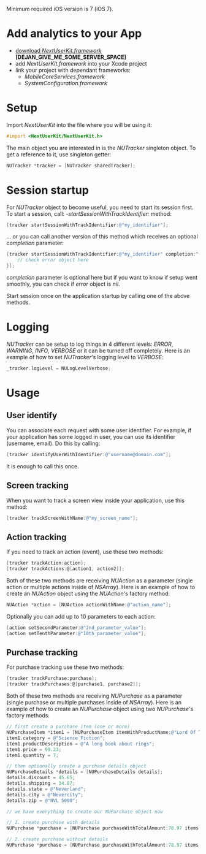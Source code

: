 Minimum required iOS version is 7 (iOS 7).
# Add analytics to your App
- [download *NextUserKit.framework*](dummy_link_this_is) **[DEJAN_GIVE_ME_SOME_SERVER_SPACE]**
- add *NextUserKit.framework* into your Xcode project
- link your project with dependant frameworks:
    - *MobileCoreServices.framework*
    - *SystemConfiguration.framework*

# Setup
Import *NextUserKit* into the file where you will be using it: 

```objective-c
#import <NextUserKit/NextUserKit.h>
```

The main object you are interested in is the *NUTracker* singleton object. To get a reference to it, use singleton getter:

```objective-c
NUTracker *tracker = [NUTracker sharedTracker];
```
# Session startup
For *NUTracker* object to become useful, you need to start its session first. To start a session, call: *-startSessionWithTrackIdentifier:* method:

```objective-c
[tracker startSessionWithTrackIdentifier:@"my_identifier"];
```
... or you can call another version of this method which receives an optional *completion* parameter:

```objective-c
[tracker startSessionWithTrackIdentifier:@"my_identifier" completion:^(NSError *error) {
    // check error object here
}];
```
*completion* parameter is optional here but if you want to know if setup went smoothly, you can check if *error* object is *nil*. 

Start session once on the application startup by calling one of the above methods.

# Logging
*NUTracker* can be setup to log things in 4 different levels: *ERROR*, *WARNING*, *INFO*, *VERBOSE* or it can be turned off completely. Here is an example of how to set *NUTracker*'s logging level to *VERBOSE*:

```objective-c
_tracker.logLevel = NULogLevelVerbose;
```

# Usage
## User identify 
You can associate each request with some user identifier. For example, if your application has some logged in user, you can use its identifier (username, email). Do this by calling:

```objective-c
[tracker identifyUserWithIdentifier:@"username@domain.com"];
```
It is enough to call this once.

## Screen tracking
When you want to track a screen view inside your application, use this method:

```objective-c
[tracker trackScreenWithName:@"my_screen_name"];
```
## Action tracking
If you need to track an action (event), use these two methods: 

```objective-c
[tracker trackAction:action];
[tracker trackActions:@[action1, action2]];
```

Both of these two methods are receiving *NUAction* as a parameter (single action or multiple actions inside of *NSArray*). Here is an example of how to create an *NUAction* object using the *NUAction*'s factory method:

```objective-c
NUAction *action = [NUAction actionWithName:@"action_name"];
```

Optionally you can add up to 10 parameters to each action:

```objective-c
[action setSecondParameter:@"2nd_parameter_value"];
[action setTenthParameter:@"10th_parameter_value"];
```

## Purchase tracking
For purchase tracking use these two methods: 

```objective-c
[tracker trackPurchase:purchase];
[tracker trackPurchases:@[purchase1, purchase2]];
```

Both of these two methods are receiving *NUPurchase* as a parameter (single purchase or multiple purchases inside of *NSArray*). Here is an example of how to create an *NUPurchase* object using two *NUPurchase*'s factory methods:

```objective-c
// first create a purchase item (one or more)
NUPurchaseItem *item1 = [NUPurchaseItem itemWithProductName:@"Lord Of The Rings" SKU:@"234523333344"];
item1.category = @"Science Fiction";
item1.productDescription = @"A long book about rings";
item1.price = 99.23;
item1.quantity = 7;

// then optionally create a purchase details object
NUPurchaseDetails *details = [NUPurchaseDetails details];
details.discount = 45.65;
details.shipping = 34.87;
details.state = @"Neverland";
details.city = @"Nevercity";
details.zip = @"NVL 5000";

// we have everything to create our NUPurchase object now

// 1. create purchase with details
NUPurchase *purchase = [NUPurchase purchaseWithTotalAmount:78.97 items:@[item1] details:details];

// 2. create purchase without details
NUPurchase *purchase = [NUPurchase purchaseWithTotalAmount:78.97 items:@[item1]];
```
